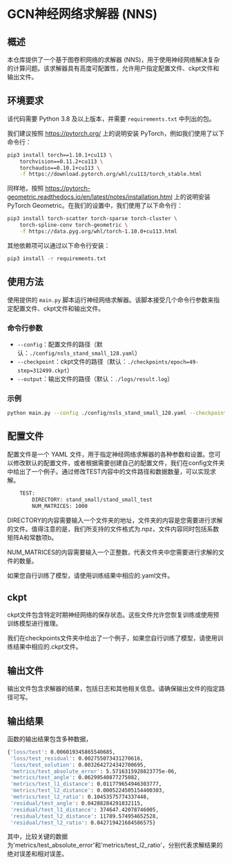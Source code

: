 # GCN神经网络求解器 (NNS)

## 概述

本仓库提供了一个基于图卷积网络的求解器 (NNS)，用于使用神经网络解决复杂的计算问题。该求解器具有高度可配置性，允许用户指定配置文件、ckpt文件和输出文件。

## 环境要求

该代码需要 Python 3.8 及以上版本，并需要 `requirements.txt` 中列出的包。

我们建议按照 https://pytorch.org/ 上的说明安装 PyTorch，例如我们使用了以下命令行：
```bash
pip3 install torch==1.10.1+cu113 \
    torchvision==0.11.2+cu113 \
    torchaudio==0.10.1+cu113 \
    -f https://download.pytorch.org/whl/cu113/torch_stable.html
```

同样地，按照 https://pytorch-geometric.readthedocs.io/en/latest/notes/installation.html 上的说明安装 PyTorch Geometric。在我们的设置中，我们使用了以下命令行：
```bash
pip3 install torch-scatter torch-sparse torch-cluster \
    torch-spline-conv torch-geometric \
    -f https://data.pyg.org/whl/torch-1.10.0+cu113.html
```

其他依赖项可以通过以下命令行安装：
```bash
pip3 install -r requirements.txt
```

## 使用方法

使用提供的 `main.py` 脚本运行神经网络求解器。该脚本接受几个命令行参数来指定配置文件、ckpt文件和输出文件。

### 命令行参数

- `--config`：配置文件的路径（默认：`./config/nsls_stand_small_128.yaml`）
- `--checkpoint`：ckpt文件的路径（默认：`./checkpoints/epoch=49-step=312499.ckpt`）
- `--output`：输出文件的路径（默认：`./logs/result.log`）

### 示例

```sh
python main.py --config ./config/nsls_stand_small_128.yaml --checkpoint ./checkpoints/epoch=49-step=312499.ckpt --output ./logs/result.log
```

## 配置文件

配置文件是一个 YAML 文件，用于指定神经网络求解器的各种参数和设置。您可以修改默认的配置文件，或者根据需要创建自己的配置文件，我们在config文件夹中给出了一个例子。通过修改TEST内容中的文件路径和数据数量，可以实现求解。

```sh
    TEST:
        DIRECTORY: stand_small/stand_small_test
        NUM_MATRICES: 1000
```

DIRECTORY的内容需要输入一个文件夹的地址，文件夹的内容是您需要进行求解的文件。值得注意的是，我们所支持的文件格式为.npz，文件内容同时包括系数矩阵A和常数项b。

NUM_MATRICES的内容需要输入一个正整数，代表文件夹中您需要进行求解的文件的数量。

如果您自行训练了模型，请使用训练结果中相应的.yaml文件。

## ckpt

ckpt文件包含特定时期神经网络的保存状态。这些文件允许您恢复训练或使用预训练模型进行推理。

我们在checkpoints文件夹中给出了一个例子，如果您自行训练了模型，请使用训练结果中相应的.ckpt文件。

## 输出文件

输出文件包含求解器的结果，包括日志和其他相关信息。请确保输出文件的指定路径可写。

## 输出结果

函数的输出结果包含多种数据，

```sh
{'loss/test': 0.006019345865540685,
 'loss/test_residual': 0.002755073431270616,
 'loss/test_solution': 0.0032642724342700695,
 'metrics/test_absolute_error': 5.5716315928823775e-06,
 'metrics/test_angle': 0.06299540877275082,
 'metrics/test_l1_distance': 0.011779654946303777,
 'metrics/test_l2_distance': 0.0005224505154400303,
 'metrics/test_l2_ratio': 0.10453575774337448,
 'residual/test_angle': 0.04288284291832115,
 'residual/test_l1_distance': 374647.42078746005,
 'residual/test_l2_distance': 11789.574954652528,
 'residual/test_l2_ratio': 0.042719421684586575}
```

其中，比较关键的数据为'metrics/test_absolute_error'和'metrics/test_l2_ratio'，分别代表求解结果的绝对误差和相对误差。
